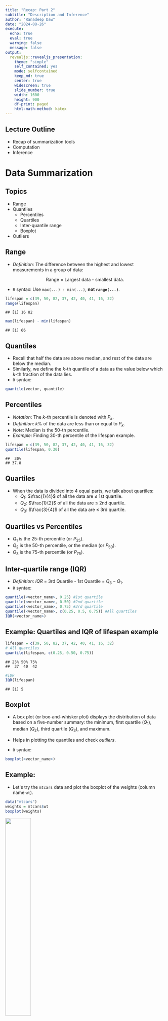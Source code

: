 ```yaml
---
title: "Recap: Part 2"
subtitle: "Description and Inference"
author: "Ranadeep Daw"
date: "2024-08-26"
execute:
  echo: true
  eval: true
  warning: false
  message: false
output:
  revealjs::revealjs_presentation:
    theme: "simple"
    self_contained: yes
    mode: selfcontained
    keep_md: true
    center: true
    widescreen: true
    slide_number: true
    width: 1600
    height: 900
    df-print: paged
    html-math-method: katex
---
```






## Lecture Outline

* Recap of summarization tools
* Computation
* Inference


# Data Summarization

## Topics

  
  - Range
  - Quantiles
    - Percentiles
    - Quartiles
    - Inter-quantile range
    - Boxplot
  - Outliers
  


## Range

* *Definition:* The difference between the highest and lowest measurements in a group of data:
<center> Range = Largest data - smallest data. </center>

* $\texttt{R}$ syntax: Use $\texttt{max(...) - min(...)}$, **not $\texttt{range(...)}$**.


``` r
lifespan = c(39, 50, 82, 37, 42, 40, 41, 16, 32)
range(lifespan)
```

```
## [1] 16 82
```

``` r
max(lifespan) - min(lifespan)
```

```
## [1] 66
```



## Quantiles

* Recall that half the data are above median, and rest of the data are below the median.
* Similarly, we define the $k$-th quantile of a data as the value below which $k$-th fraction of the data lies.
* $\texttt{R}$ syntax: 

``` r
quantile(vector, quantile) 
```

## Percentiles

* *Notation*: The $k$-th percentile is denoted with $P_k$.
* *Definition*: $k\%$ of the data are less than or equal to $P_k$.
* *Note*: Median is the $50$-th percentile.
* *Example:* Finding $30$-th percentile of the lifespan example.

``` r
lifespan = c(39, 50, 82, 37, 42, 40, 41, 16, 32)
quantile(lifespan, 0.30) 
```

```
##  30% 
## 37.8
```


## Quartiles

* When the data is divided into $4$ equal parts, we talk about quartiles:
  - $Q_1$: $\frac{1}{4}$ of all the data are $\leq$ 1st quartile.
  - $Q_2$: $\frac{1}{2}$ of all the data are $\leq$ 2nd quartile.
  - $Q_3$: $\frac{3}{4}$ of all the data are $\leq$ 3rd quartile.
  
  
  
## Quartiles vs Percentiles

* $Q_1$ is the $25$-th percentile (or $P_{25}$).
* $Q_2$ is the $50$-th percentile, or the median (or $P_{50}$).
* $Q_3$ is the $75$-th percentile (or $P_{75}$).


## Inter-quartile range (IQR)
* *Definition*: $IQR$ = 3rd Quartile - 1st Quartile = $Q_3 - Q_1$.
* $\texttt{R}$ syntax:

``` r
quantile(<vector_name>, 0.25) #1st quartile
quantile(<vector_name>, 0.50) #2nd quartile
quantile(<vector_name>, 0.75) #3rd quartile
quantile(<vector_name>, c(0.25, 0.5, 0.75)) #All quartiles
IQR(<vector_name>)
```



## Example: Quartiles and IQR of lifespan example


``` r
lifespan = c(39, 50, 82, 37, 42, 40, 41, 16, 32)
# All quartiles
quantile(lifespan, c(0.25, 0.50, 0.75))
```

```
## 25% 50% 75% 
##  37  40  42
```

``` r
#IQR
IQR(lifespan)
```

```
## [1] 5
```







## Boxplot

* A box plot (or box-and-whisker plot) displays the distribution of data based on a five-number summary: the minimum, first quartile ($Q_1$), median ($Q_2$), third quartile ($Q_3$), and maximum. 

* Helps in plotting the quantiles and check *outliers*.

* $\texttt{R}$ syntax:


``` r
boxplot(<vector_name>)
```



## Example:

* Let's try the $\texttt{mtcars}$ data and plot the boxplot of the weights (column name $\texttt{wt}$).



``` r
data("mtcars")
weights = mtcars$wt
boxplot(weights)
```

<img src="02_Recap_part2_files/figure-revealjs/unnamed-chunk-7-1.png" width="40%" height="40%" />


## Check the answers


``` r
quantile(weights, c(0.25, 0.5, 0.75)) # 3 quantiles
```

```
##     25%     50%     75% 
## 2.58125 3.32500 3.61000
```

``` r
cat("Min= ", min(weights), ", Max=", max(weights))
```

```
## Min=  1.513 , Max= 5.424
```

``` r
cat("Upper fence: ", quantile(weights, 0.75) + 1.5 * IQR(weights)) 
```

```
## Upper fence:  5.153125
```






## Outliers


* *Definition*: An outlier is a data (or set of data points) that differs significantly from the other observations in the sample, raising doubts about whether it truly belongs to the sample.

* Outliers heavily effect some statistics, e.g., mean, variance, range.
* Median, IQR, quantiles are relatively robust to outliers.



## Example 

* Suppose a dataset on 20-week-old mallard ducks shows the following record in kg: ^[source: Biostatistical Analysis, Prentice Hall].
<center> 1.87,3.75,3.79,3.82,3.85,3.87.3.90.3.94,3.96,3.99,
3.99,4.00,4.03,4.04,4.05,4.06,4.09,8.97, 39.8 </center>


* Except the last point, the range of the data is between 1.87 and 8.97.

* Just by scanning, $39.8$ kg is clearly an outlier here.



## Quartile method for Outlier Detection 

* We can detect outliers using quartiles and IQR:
  - Anything below lower fence = $Q_1 - 1.5*IQR$.
  - Anything above upper fence = $Q_3 + 1.5*IQR$.
  
## Example


``` r
weights = c(1.87,3.75,3.79,3.82,3.85,3.87,3.90,3.94,3.96,3.99, 3.99,4.00,4.03,4.04,4.05,4.06,4.09,8.97,39.8)
Q_1 = quantile(weights, 0.25)
Q_3 = quantile(weights, 0.75)
iqr = IQR(weights)
outlier_lower_fence = Q_1 - 1.5* iqr #outlier lower bound
outlier_upper_fence = Q_3 + 1.5* iqr #outlier upper bound
outlier_lower_fence
```

```
##    25% 
## 3.5825
```

``` r
outlier_upper_fence
```

```
##    75% 
## 4.3225
```


## Example (cont.)

* How many outliers on the lower side?
  - <span style="color: red;">Anything below or lower than the lower fence.</span>
  

``` r
sum(weights < outlier_lower_fence)
```

```
## [1] 1
```


* How many outliers on the upper side?
  - <span style="color: red;">Anything above or greater than the upper fence.</span>
  

``` r
sum(weights > outlier_upper_fence)
```

```
## [1] 2
```

## Example with $\texttt{boxplot}$ 


``` r
boxplot(weights)
```

<img src="02_Recap_part2_files/figure-revealjs/unnamed-chunk-12-1.png" width="50%" height="50%" />

* Doesn't show very well, but clearly detects the outliers.

## Effect of Outliers

* Heavy effect on mean, variance, range.
* Does not affect much median, IQR.


## Example with Duck Weights



``` r
weights = c(1.87,3.75,3.79,3.82,3.85,3.87,3.90,3.94,3.96,3.99, 
            3.99,4.00,4.03,4.04,4.05,4.06,4.09,8.97,39.8)
weights_no_outliers =  c(3.75,3.79,3.82,3.85,3.87,3.90,3.94,3.96,3.99, 
                         3.99,4.00,4.03,4.04,4.05,4.06,4.09)
mean_with_outliers = mean(weights)
mean_without_outliers = mean(weights_no_outliers)
median_with_outliers  = median(weights)
median_without_outliers = median(weights_no_outliers)
cat("Mean with outliers = ", mean_with_outliers, "\n", 
    "Mean without outliers = ", mean_without_outliers, "\n",
    "Median with outliers = ", median_with_outliers, "\n", 
    "Median without outliers = ", median_without_outliers)
```

```
## Mean with outliers =  5.987895 
##  Mean without outliers =  3.945625 
##  Median with outliers =  3.99 
##  Median without outliers =  3.975
```


## Example with duck weights

* Let's compare the effect on variance, range, and inter-quartile range in class.
  - Variance - heavily affected.


``` r
weights = c(1.87,3.75,3.79,3.82,3.85,3.87,3.90,3.94,3.96,3.99, 
            3.99,4.00,4.03,4.04,4.05,4.06,4.09,8.97,39.8)
weights_no_outliers =  c(3.75,3.79,3.82,3.85,3.87,3.90,3.94,3.96,3.99, 
                         3.99,4.00,4.03,4.04,4.05,4.06,4.09)

var(weights)
```

```
## [1] 68.66697
```

``` r
var(weights_no_outliers)
```

```
## [1] 0.01087958
```


## IQR
IQR - not affected.


``` r
IQR(weights) # Without outlier
```

```
## [1] 0.185
```

``` r
IQR(weights_no_outliers) # With outlier
```

```
## [1] 0.1675
```


## Range
Range - again heavily affected.


``` r
max(weights) - min(weights) # Without outlier
```

```
## [1] 37.93
```

``` r
max(weights_no_outliers) - min(weights_no_outliers) # With outlier
```

```
## [1] 0.34
```







## Summarization so far

* We learnt
  - Mean
  - Median
  - Variance, Standard deviation
  - Quantiles
  - IQR
  - Range
  - Outliers
  - Boxplot
  
* <span style="color: red;">Still need to learn
  - Frequency table
  - Histogram </span>



# Inference


## Why Inference?

* Can we analyze/ describe the grades data on the current UWF students?
  - <span style="color: red;"> Yes, UWF stores all the data.</span>
  
* Can we analyze/ describe the data on salary of the past UWF students?
  - <span style="color: red;"> Unlikely for UWF to have ALL the data.</span>



## Why Inference?

* Q1: Suppose I tossed a coin 10 times. I got 6 Heads, 4 Tails. Is it fair (equal chance of heads or tails)?


* Q2: Now, suppose I tossed it 100 times. I got 62 Heads, 38 Tails. Is it still fair?


* Q3: Now, suppose I tossed it 10000 times. I got 6348 Heads, 3652 Tails. Is it still fair?


## Why Inference? (contd.)
* Q1: Suppose I tossed a coin 10 times. I got 6 Heads, 4 Tails. Is it fair (equal chance of heads or tails)?
  - <span style="color: red;">So far, not enough evidence to say unfair. </span>


* Q2: Now, suppose I tossed it 100 times. I got 64 Heads, 36 Tails. Is it still fair?
  - <span style="color: red;"> Slightly *likely* unfair.</span>


* Q3: Now, suppose I tossed it 10000 times. I got 6348 Heads, 3652 Tails. Is it still fair?
  - <span style="color: red;"> Really *likely* unfair.</span>



## Population vs Sample

1. **Population** is the entire group of data or objects about which one wishes to draw conclusions.
2. **Sample** is a subset of the population.
3. *Example:*  Ecologists collected data on 100 grasshoppers over Pensacola and want to study the properties: 
  - *Population:* All the grasshoppers in Pensacola.
  - *Sample:* Only the collected 100 grasshoppers.


## Population vs Sample (contd.)

* We usually don't have access to the entire population.
* Samples are used to draw conclusions about population.
* This is the basis of statistical inference, where we draw conclusion about the unknown population from the sample.




## Parameter vs Statistic

- **Statistic**: A statistic is an entity that describes a characteristic of a sample.
  - Example: Sample mean, variance, median.
  - Given a sample, we typically know this.
  

## Parameter vs Statistic (cont.)

- **Parameter**: A quantity is called a parameter when it describes or characterizes the entire population.
  - Example: Population mean, population variance.
  - Since we don't have access to the entire population, parameter is typically unknown to the statisticans.
  - We try to **estimate** a parameter with a sample statistic.


## Statistical Inference

Things to learn:
  
  - Probability
  - Probability Distribution
  - Estimation
  - Confidence intervals
  - Hypothesis testing





## Probability

* A mathematical concept to analyze the chance or likelihood of an event/realization.
* Probability of an event: $$\mathbb{P}(E) = \frac{\text{Number of times the event can occurr/occurred}}{\text{Total number of possible outcomes}}$$
* Sample space ($\Omega$): A set of all possible events or realizations.


## Properties of Probability

1. $0 \leq \mathbb{P}(E) \leq 1$.
2. $\mathbb{P}(\Omega) = 1$.
3. Mutual exclusiveness: Two events $A$ and $B$ are mutually exclusive if $\mathbb{P}(A \text{ or } B) = \mathbb{P}(A) + \mathbb{P}(B)$.
  - Example: Heads and Tails in a coin toss


## Random Variable and Probability Distribution

* Recall random variables - outcomes of an experiment.
* Suppose we have a variable $X$, with possible realizations (or sample space) $\Omega  = \{x_1, \cdots, x_n\}$.
* Random variables assigns probability to each of the possible event/ realization as below:
\begin{align*}
p_1 &= \mathbb{P}(X = x_1) \\
&\cdots \\
p_n &= \mathbb{P}(X = x_n)
\end{align*}

## Probability Distribution


* This is called the <span style="color:blue;">*Probability distribution*</span> of the variable.

* Also we define:
  - <span style="color:blue;">Expectation or $\mathbb{E}(X)$</span>: Mean of X.
  - <span style="color:blue;">Variance or $\mathbb{V}(X)$</span>: Variance of X.
  
  
## Example: Coin toss

* *Variable*: $X$ = Outcome of a coin toss
* *Sample space*: $\Omega = H, T$.
* *Probability distribution*:
  \begin{align*}
  \mathbb{P}(X = H) = p \\
  \mathbb{P}(X = T) = 1-p \\
  \end{align*}

  
## Example: Die roll


* *Variable*: $X$ = Outcome of a die roll.
* *Sample space*: $\Omega = \{1, 2, 3, 4, 5, 6\}$.
* *Probability distribution*:
  \begin{align*}
  \mathbb{P}(X = 1) &=  p_1\\
  \mathbb{P}(X = 2) &=  p_2\\
  \mathbb{P}(X = 1) &=  p_3\\
  \mathbb{P}(X = 2) &=  p_4\\
  \mathbb{P}(X = 5) &=  p_5\\
  \mathbb{P}(X = 6) &=  p_6 = 1 - (p_1 + p_2 + p_3 + p_4 + p_5)
  \end{align*}
  
  
## Binomial Distribution: Coin toss

* Take the coin toss example. Suppose I am tossing it 10000 times and got 6348 Head, 3652 Tails.
* Each toss has **two** possible outcomes - H and T.
* Two different tosses are independent of each other, i.e., outcome of a new toss does not depend on the old toss.
* These are the conditions that are required for Binomial distribution (we will revisit in details later).



## Coin toss (contd.)

* We want to draw inference on the true probability of head, call it $p$.
* <span style="color:blue;"> However, we can never know true value of $p$.</span>
* Can we try to guess from our examples?
  - Yes, we can reasonably estimate the **population parameter** here with a **sample statistic**.
  
  
## Estimation of $p$: Coin toss examples

1. Case 1: $6$ heads out of $10$ tosses: $$\hat{p} = 6/10 = 0.6$$
2. Case 2: $64$ heads out of $100$ tosses: $$\hat{p} = 64/100 = 0.64$$
3. Case 3: $6348$ heads out of $10000$ tosses: $$\hat{p} = 6348/10000 = 0.6348$$


## Note

* Our guess or estimation can never be exactly correct, but it may "tell a story" about the chance of head.
  - <span style="color:red;">"All models are wrong, but some are useful."</span> ~  George E. P. Box

* True $p$ is still never known.
  - Never write $p = 0.6$ since this is unknown.
  - Always write $\hat{p} = 0.6$, since you estimate this from the data.


## Note (cont.)


* If we draw different samples from the same population, the population parameter remains the same. 
* The sample estimates change with different samples.
  
* A good sample and a reasonable estimator together can give us some idea about the truth:
  - We can estimate the probability of head with $\hat{p} = 5$, but it's not a reasonable one.
  - We can use a sample of athletes to analyze average blood cholesterol content over the USA, but it is not a good representative sample.



## Next Class


* How can we quantify how good estimates are?
  - Confidence interval
* Hypothesis testing
* Normal distribution - even easier to deal than binomial example.

